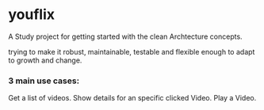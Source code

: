 # youflix
A Study project for getting started with the clean Archtecture concepts.

trying to make it robust, maintainable, testable and flexible enough to adapt to growth and change.


### 3 main use cases:

Get a list of videos.
Show details for an specific clicked Video.
Play a Video.
